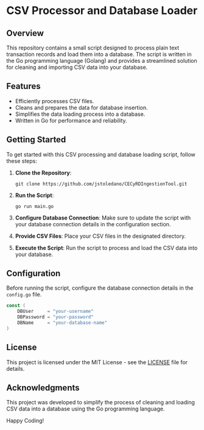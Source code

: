 # CSV Processor and Database Loader

## Overview

This repository contains a small script designed to process plain text transaction records and load them into a database. The script is written in the Go programming language (Golang) and provides a streamlined solution for cleaning and importing CSV data into your database.

## Features

- Efficiently processes CSV files.
- Cleans and prepares the data for database insertion.
- Simplifies the data loading process into a database.
- Written in Go for performance and reliability.

## Getting Started

To get started with this CSV processing and database loading script, follow these steps:

1. **Clone the Repository**: 
   ```shell
   git clone https://github.com/jstoledano/CECyRDIngestionTool.git
   ```

2. **Run the Script**:
   ```shell
   go run main.go
   ```

3. **Configure Database Connection**:
   Make sure to update the script with your database connection details in the configuration section.

4. **Provide CSV Files**:
   Place your CSV files in the designated directory.

5. **Execute the Script**:
   Run the script to process and load the CSV data into your database.

## Configuration

Before running the script, configure the database connection details in the `config.go` file.

```go
const (
    DBUser     = "your-username"
    DBPassword = "your-password"
    DBName     = "your-database-name"
)
```

## License

This project is licensed under the MIT License - see the [LICENSE](LICENSE) file for details.

## Acknowledgments

This project was developed to simplify the process of cleaning and loading CSV data into a database using the Go programming language.

Happy Coding!
